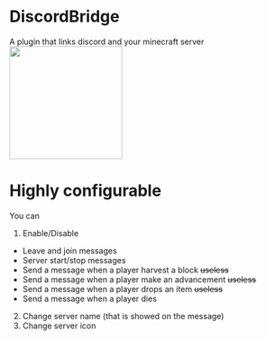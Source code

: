 # DiscordBridge 
 A plugin that links discord and your minecraft server
<br/>
<img src="https://cdn.discordapp.com/attachments/544666013707272194/757050322504908870/discordbridge.png" width="200" />

# Highly configurable
You can
 1. Enable/Disable
  - Leave and join messages
  - Server start/stop messages
  - Send a message when a player harvest a block ~~useless~~
  - Send a message when a player make an advancement ~~useless~~
  - Send a message when a player drops an item ~~useless~~
  - Send a message when a player dies
 2. Change server name (that is showed on the message)
 3. Change server icon
 
